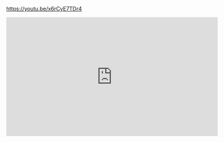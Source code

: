 https://youtu.be/x6rCyE7TDr4

<iframe width="560" height="315" src="https://www.youtube.com/embed/x6rCyE7TDr4" frameborder="0" allow="autoplay; encrypted-media" allowfullscreen></iframe>